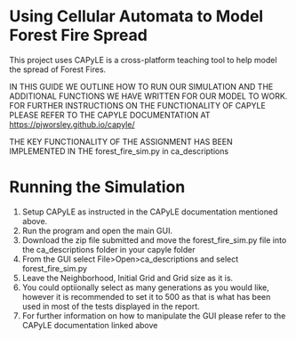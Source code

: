 # Using Cellular Automata to Model Forest Fire Spread
This project uses CAPyLE is a cross-platform teaching tool to help model the spread of Forest Fires. 

IN THIS GUIDE WE OUTLINE HOW TO RUN OUR SIMULATION AND THE ADDITIONAL FUNCTIONS WE HAVE WRITTEN FOR OUR MODEL TO WORK. FOR FURTHER INSTRUCTIONS ON THE FUNCTIONALITY OF CAPYLE PLEASE REFER TO THE CAPYLE DOCUMENTATION AT https://pjworsley.github.io/capyle/

THE KEY FUNCTIONALITY OF THE ASSIGNMENT HAS BEEN IMPLEMENTED IN THE forest_fire_sim.py in ca_descriptions

# Running the Simulation
1. Setup CAPyLE as instructed in the CAPyLE documentation mentioned above.
2. Run the program and open the main GUI.
3. Download the zip file submitted and move the forest_fire_sim.py file into the
ca_descriptions folder in your capyle folder
4. From the GUI select File>Open>ca_descriptions and select forest_fire_sim.py
5. Leave the Neighborhood, Initial Grid and Grid size as it is.
6. You could optiionally select as many generations as you would like, however it is
recommended to set it to 500 as that is what has been used in most of the tests
displayed in the report.
7. For further information on how to manipulate the GUI please refer to the CAPyLE
documentation linked above
